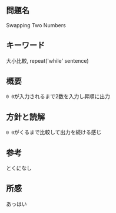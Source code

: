 ## 問題名
Swapping Two Numbers
## キーワード
大小比較, repeat('while' sentence)
## 概要
`0 0`が入力されるまで2数を入力し昇順に出力
## 方針と読解
`0 0`がくるまで比較して出力を続ける感じ
## 参考
とくになし
## 所感
あっはい